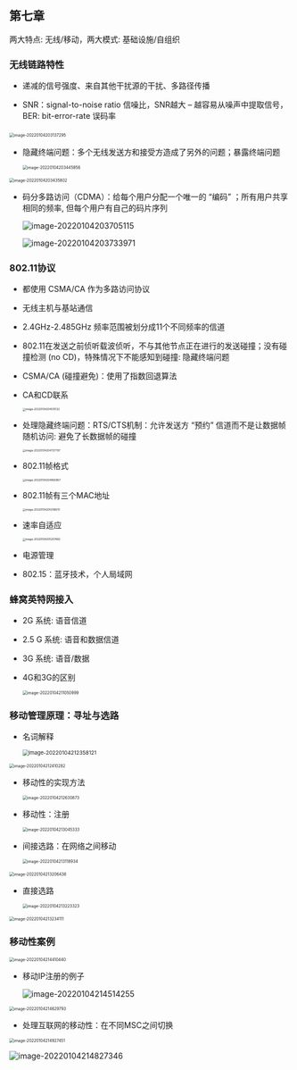 ## 第七章

两大特点: 无线/移动，两大模式: 基础设施/自组织

### 无线链路特性

- 递减的信号强度、来自其他干扰源的干扰、多路径传播

- SNR：signal-to-noise ratio 信噪比，SNR越大 – 越容易从噪声中提取信号，BER: bit-error-rate 误码率

​		<img src="第七章要点.assets/image-20220104203137295.png" alt="image-20220104203137295" style="zoom: 50%;" />

- 隐藏终端问题：多个无线发送方和接受方造成了另外的问题；暴露终端问题

  <img src="第七章要点.assets/image-20220104203445856.png" alt="image-20220104203445856" style="zoom:50%;" />

<img src="第七章要点.assets/image-20220104203435802.png" alt="image-20220104203435802" style="zoom:50%;" />

- 码分多路访问（CDMA）：给每个用户分配一个唯一的 “编码” ；所有用户共享相同的频率, 但每个用户有自己的码片序列

  ![image-20220104203705115](第七章要点.assets/image-20220104203705115.png)

  ![image-20220104203733971](第七章要点.assets/image-20220104203733971.png)

### 802.11协议

- 都使用 CSMA/CA 作为多路访问协议

- 无线主机与基站通信

- 2.4GHz-2.485GHz 频率范围被划分成11个不同频率的信道

- 802.11在发送之前侦听载波侦听，不与其他节点正在进行的发送碰撞；没有碰撞检测 (no CD)，特殊情况下不能感知到碰撞: 隐藏终端问题

- CSMA/CA (碰撞避免)：使用了指数回退算法

- CA和CD联系

  <img src="第七章要点.assets/image-20220104204510132.png" alt="image-20220104204510132" style="zoom:33%;" />

- 处理隐藏终端问题：RTS/CTS机制：允许发送方 “预约” 信道而不是让数据帧随机访问: 避免了长数据帧的碰撞

  <img src="第七章要点.assets/image-20220104204737797.png" alt="image-20220104204737797" style="zoom:33%;" />

- 802.11帧格式

  <img src="第七章要点.assets/image-20220104204856967.png" alt="image-20220104204856967" style="zoom:33%;" />

- 802.11帧有三个MAC地址

  <img src="第七章要点.assets/image-20220104205018670.png" alt="image-20220104205018670" style="zoom:33%;" />

- 速率自适应

   <img src="第七章要点.assets/image-20220104205207482.png" alt="image-20220104205207482" style="zoom:33%;" />

- 电源管理

- 802.15：蓝牙技术，个人局域网

### 蜂窝英特网接入

- 2G 系统: 语音信道

- 2.5 G 系统: 语音和数据信道

- 3G 系统: 语音/数据

- 4G和3G的区别

  <img src="第七章要点.assets/image-20220104211050999.png" alt="image-20220104211050999" style="zoom:50%;" />

### 移动管理原理：寻址与选路

- 名词解释

  <img src="第七章要点.assets/image-20220104212358121.png" alt="image-20220104212358121" style="zoom:67%;" />

<img src="第七章要点.assets/image-20220104212410282.png" alt="image-20220104212410282" style="zoom:50%;" />

- 移动性的实现方法

  <img src="第七章要点.assets/image-20220104212630873.png" alt="image-20220104212630873" style="zoom:50%;" />

- 移动性：注册

  <img src="第七章要点.assets/image-20220104213045333.png" alt="image-20220104213045333" style="zoom:50%;" />

- 间接选路：在网络之间移动

  <img src="第七章要点.assets/image-20220104213118934.png" alt="image-20220104213118934" style="zoom:50%;" />

<img src="第七章要点.assets/image-20220104213206438.png" alt="image-20220104213206438" style="zoom:50%;" />

- 直接选路

  <img src="第七章要点.assets/image-20220104213223323.png" alt="image-20220104213223323" style="zoom:50%;" />

<img src="第七章要点.assets/image-20220104213234111.png" alt="image-20220104213234111" style="zoom:50%;" />

### 移动性案例

<img src="第七章要点.assets/image-20220104214410440.png" alt="image-20220104214410440" style="zoom:50%;" />

- 移动IP注册的例子

  ![image-20220104214514255](第七章要点.assets/image-20220104214514255.png)

<img src="第七章要点.assets/image-20220104214629793.png" alt="image-20220104214629793" style="zoom:50%;" />

- 处理互联网的移动性：在不同MSC之间切换

<img src="第七章要点.assets/image-20220104214927451.png" alt="image-20220104214927451" style="zoom:50%;" />

![image-20220104214827346](第七章要点.assets/image-20220104214827346.png)